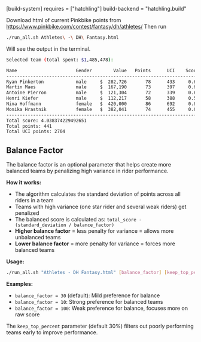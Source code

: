 [build-system]
requires = ["hatchling"]
build-backend = "hatchling.build"


Download html of current Pinkbike points from 
https://www.pinkbike.com/contest/fantasy/dh/athletes/
Then run 
```bash
./run_all.sh Athletes\ -\ DH\ Fantasy.html 
```
Will see the output in the terminal. 

```bash
Selected team (total spent: $1,485,478):

Name                      Gender        Value   Points      UCI    Score        PPV
---------------------------------------------------------------------------
Ryan Pinkerton            male     $  282,726       78      433     0.69 408085.57306
Martin Maes               male     $  167,190       73      397     0.64 259414.06953
Antoine Pierron           male     $  121,304       72      339     0.61 198618.17165
Henri Kiefer              male     $  112,217       58      388     0.55 205347.58018
Nina Hoffmann             female   $  420,000       86      692     0.87 485202.70872
Monika Hrastnik           female   $  382,041       74      455     0.68 563281.19965
---------------------------------------------------------------------------
Total score: 4.038374229492651
Total points: 441
Total UCI points: 2704
```

## Balance Factor

The balance factor is an optional parameter that helps create more balanced teams by penalizing high variance in rider performance. 

**How it works:**
- The algorithm calculates the standard deviation of points across all riders in a team
- Teams with high variance (one star rider and several weak riders) get penalized
- The balanced score is calculated as: `total_score - (standard_deviation / balance_factor)`
- **Higher balance factor** = less penalty for variance = allows more unbalanced teams
- **Lower balance factor** = more penalty for variance = forces more balanced teams

**Usage:**
```bash
./run_all.sh "Athletes - DH Fantasy.html" [balance_factor] [keep_top_percent]
```

**Examples:**
- `balance_factor = 30` (default): Mild preference for balance
- `balance_factor = 10`: Strong preference for balanced teams  
- `balance_factor = 100`: Weak preference for balance, focuses more on raw score

The `keep_top_percent` parameter (default 30%) filters out poorly performing teams early to improve performance. 

